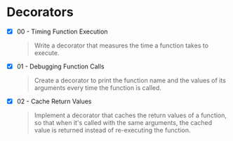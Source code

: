 # Decorators

- [x] 00 - Timing Function Execution

  > Write a decorator that measures the time a function takes to execute.

- [x] 01 - Debugging Function Calls

  > Create a decorator to print the function name and the values of its arguments every time the function is called.

- [x] 02 - Cache Return Values

  > Implement a decorator that caches the return values of a function, so that when it's called with the same arguments, the cached value is returned instead of re-executing the function.
